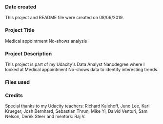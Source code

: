 ### Date created
This project and README file were created on 08/06/2019.

### Project Title
Medical appointment No-shows analysis

### Project Description
This project is part of my Udacity's Data Analyst Nanodegree where I looked at Medical appointment No-shows data to identify interesting trends.


### Files used


### Credits
Special thanks to my Udacity teachers: Richard Kalehoff, Juno Lee, Karl Krueger, Josh Bernhard, Sebastian Thrun, Mike Yi, Daivid Venturi, Sam Nelson, Derek Steer and mentors: Raj V.  
